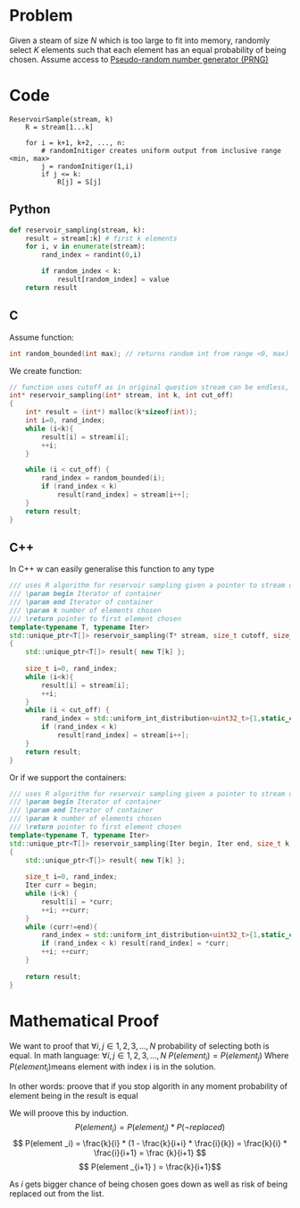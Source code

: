# Problem
Given a steam of size $N$ which is too large to fit into memory, randomly select $K$ elements such that each element has an equal probability of being chosen. Assume access to [Pseudo-random number generator (PRNG)](Pseudo-random%20number%20generator%20(PRNG))

# Code
```pseudo code
ReservoirSample(stream, k)
	R = stream[1...k]
	
	for i = k+1, k+2, ..., n:
		# randomInitiger creates uniform output from inclusive range <min, max>
		j = randomInitiger(1,i)
		if j <= k: 
			R[j] = S[j]
```

## Python
```python
def reservoir_sampling(stream, k):
	result = stream[:k] # first k elements
	for i, v in enumerate(stream):
		rand_index = randint(0,i)

		if random_index < k:
			result[random_index] = value
	return result
```

## C
Assume function:
```c
int random_bounded(int max); // returns random int from range <0, max) with equal distribution
```
We create function:
```c
// function uses cutoff as in original question stream can be endless, however our while loop needs the end parameter
int* reservoir_sampling(int* stream, int k, int cut_off)
{
	int* result = (int*) malloc(k*sizeof(int));
	int i=0, rand_index;
	while (i<k){
		result[i] = stream[i];
		++i;
	} 

	while (i < cut_off) {
		rand_index = random_bounded(i);
		if (rand_index < k) 
			result[rand_index] = stream[i++];
	}
	return result;
}
```

## C++
In C++ w can easily generalise this function to any type
```c++
/// uses R algorithm for reservoir sampling given a pointer to stream of data  
/// \param begin Iterator of container  
/// \param end Iterator of container  
/// \param k number of elements chosen  
/// \return pointer to first element chosen  
template<typename T, typename Iter>  
std::unique_ptr<T[]> reservoir_sampling(T* stream, size_t cutoff, size_t k, std::mt19937 generator)  
{  
    std::unique_ptr<T[]> result{ new T[k] };  
  
    size_t i=0, rand_index;  
    while (i<k){
		result[i] = stream[i];
		++i;
	} 
	while (i < cut_off) {
        rand_index = std::uniform_int_distribution<uint32_t>{1,static_cast<uint32_t>(i)}(generator) - 1; // We want it <0-i) not <1,i>
		if (rand_index < k) 
			result[rand_index] = stream[i++];
	}  
    return result;  
}
```
Or if we support the containers:
```c++
/// uses R algorithm for reservoir sampling given a pointer to stream of data  
/// \param begin Iterator of container  
/// \param end Iterator of container  
/// \param k number of elements chosen  
/// \return pointer to first element chosen  
template<typename T, typename Iter>  
std::unique_ptr<T[]> reservoir_sampling(Iter begin, Iter end, size_t k, std::mt19937 generator)  
{  
    std::unique_ptr<T[]> result{ new T[k] };  
  
    size_t i=0, rand_index;  
    Iter curr = begin;  
    while (i<k) {  
        result[i] = *curr;  
        ++i; ++curr;  
    }  
    while (curr!=end){  
        rand_index = std::uniform_int_distribution<uint32_t>{1,static_cast<uint32_t>(i)}(generator) - 1; // We want it <0-i) not <1,i>  
        if (rand_index < k) result[rand_index] = *curr;  
        ++i; ++curr;  
    }  
  
    return result;  
}
```

# Mathematical Proof
We want to proof that $\forall i,j \in {1,2,3,...,N}$ probability of selecting both is equal. In math language: 
 $\forall i,j \in {1,2,3,...,N}$ 
 $P(element _i) = P(element _j)$ 
Where $P(element _i)$means element with index i is in the solution.

In other words: proove that if you stop algorith in any moment probability of element being in the result is equal 

We will proove this by induction.
$$ P(element _i) = P(element _i) * P(\neg replaced)$$
$$ P(element _i) =  \frac{k}{i} * (1 - \frac{k}{i+i} * \frac{i}{k}) = \frac{k}{i} * \frac{i}{i+1} = \frac {k}{i+1} $$
$$ P(element _{i+1} ) = \frac{k}{i+1}$$

As $i$ gets bigger chance of being chosen goes down as well as risk of being replaced out from the list. 
